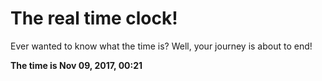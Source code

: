 # The real time clock!

Ever wanted to know what the time is? Well, your journey is about to end!

**The time is Nov 09, 2017, 00:21**